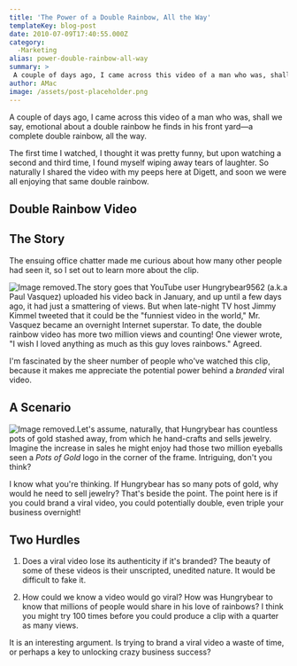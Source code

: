 ```yaml
---
title: 'The Power of a Double Rainbow, All the Way'
templateKey: blog-post
date: 2010-07-09T17:40:55.000Z
category: 
  -Marketing
alias: power-double-rainbow-all-way
summary: > 
 A couple of days ago, I came across this video of a man who was, shall we say, emotional about a double rainbow he finds in his front yard—a complete double rainbow, all the way. The first time I watched, I thought it was pretty funny, but upon watching a second and third time, I found myself wiping away tears of laughter. So naturally I shared the video with my peeps here at Digett, and soon we were all enjoying that same double rainbow. 
author: AMac
image: /assets/post-placeholder.png
---
```


A couple of days ago, I came across this video of a man who was, shall we say, emotional about a double rainbow he finds in his front yard—a complete double rainbow, all the way.

The first time I watched, I thought it was pretty funny, but upon watching a second and third time, I found myself wiping away tears of laughter. So naturally I shared the video with my peeps here at Digett, and soon we were all enjoying that same double rainbow.

Double Rainbow Video
--------------------

The Story
---------

The ensuing office chatter made me curious about how many other people had seen it, so I set out to learn more about the clip.

![Image removed.](/core/misc/icons/e32700/error.svg "This image has been removed. For security reasons, only images from the local domain are allowed.")The story goes that YouTube user Hungrybear9562 (a.k.a Paul Vasquez) uploaded his video back in January, and up until a few days ago, it had just a smattering of views. But when late-night TV host Jimmy Kimmel tweeted that it could be the "funniest video in the world," Mr. Vasquez became an overnight Internet superstar. To date, the double rainbow video has more two million views and counting! One viewer wrote, "I wish I loved anything as much as this guy loves rainbows." Agreed.

I'm fascinated by the sheer number of people who've watched this clip, because it makes me appreciate the potential power behind a _branded_ viral video.

A Scenario
----------

![Image removed.](/core/misc/icons/e32700/error.svg "This image has been removed. For security reasons, only images from the local domain are allowed.")Let's assume, naturally, that Hungrybear has countless pots of gold stashed away, from which he hand-crafts and sells jewelry. Imagine the increase in sales he might enjoy had those two million eyeballs seen a _Pots of Gold_ logo in the corner of the frame. Intriguing, don't you think?

I know what you're thinking. If Hungrybear has so many pots of gold, why would he need to sell jewelry? That's beside the point. The point here is if you could brand a viral video, you could potentially double, even triple your business overnight!

Two Hurdles
-----------

1) Does a viral video lose its authenticity if it's branded? The beauty of some of these videos is their unscripted, unedited nature. It would be difficult to fake it.

2) How could we know a video would go viral? How was Hungrybear to know that millions of people would share in his love of rainbows? I think you might try 100 times before you could produce a clip with a quarter as many views.

It is an interesting argument. Is trying to brand a viral video a waste of time, or perhaps a key to unlocking crazy business success?